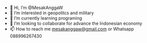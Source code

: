 - 👋 Hi, I’m @MesakAnggaW
- 👀 I’m interested in geopolitcs and military
- 🌱 I’m currently learning programing
- 💞️ I’m looking to collaborate for advance the Indonesian economy
- 📫 How to reach me mesakanggaw@gmail.com or Whatsapp 088996267430

<!---
MesakAnggaW/MesakAnggaW is a ✨ special ✨ repository because its `README.md` (this file) appears on your GitHub profile.
You can click the Preview link to take a look at your changes.
--->

